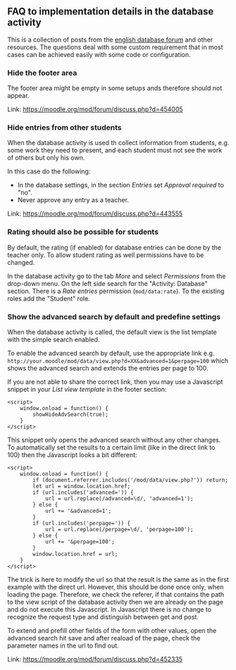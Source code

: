 ## FAQ to implementation details in the database activity

This is a collection of posts from the
[english database forum](https://moodle.org/mod/forum/view.php?id=3505) and
other resources. The questions
deal with some custom requirement that in most cases can be achieved easily with some
code or configuration. 

### Hide the footer area

The footer area might be empty in some setups ands therefore should not appear.

Link: https://moodle.org/mod/forum/discuss.php?d=454005

### Hide entries from other students

When the database activity is used th collect information from students, e.g.
some work they need to present, and each student must not see the work of others
but only his own.

In this case do the following:
* In the database settings, in the section *Entries* set *Approval required* to "no".
* Never approve any entry as a teacher.

Link: https://moodle.org/mod/forum/discuss.php?d=443555

### Rating should also be possible for students

By default, the rating (if enabled) for database entries can be done by the teacher
only. To allow student rating as well permissions have to be changed.

In the database activity go to the tab *More* and select *Permissions* from the
drop-down menu. On the left side search for the "Activity: Database" section.
There is a *Rate entries* permission (`mod/data:rate`). To the existing roles add
the "Student" role.

### Show the advanced search by default and predefine settings

When the database activity is called, the default view is the list template
with the simple search enabled.

To enable the advanced search by default, use the appropriate link e.g.
`http://your.moodle/mod/data/view.php?d=XX&advanced=1&perpage=100` which
shows the advanced search and extends the entries per page to 100.

If you are not able to share the correct link, then you may use a Javascript
snippet in your *List view template* in the footer section:

```
<script>
    window.onload = function() {
        showHideAdvSearch(true);
    }
</script>
```

This snippet only opens the advanced search without any other changes.
To automatically set the results to a certain limit (like in the direct link to 100)
then the Javascript looks a bit different:

```
<script>
    window.onload = function() {
        if (document.referrer.includes('/mod/data/view.php?')) return;
        let url = window.location.href;
        if (url.includes('advanced=')) {
            url = url.replace(/advanced=\d/, 'advanced=1');
        } else {
            url += '&advanced=1';
        }
        if (url.includes('perpage=')) {
            url = url.replace(/perpage=\d/, 'perpage=100');
        } else {
            url += '&perpage=100';
        }
        window.location.href = url;
    }
</script>
```

The trick is here to modify the url so that the result is the same as
in the first example with the direct url. However, this should be done
once only, when loading the page. Therefore, we check the referer, if that
contains the path to the view script of the database activity then we are
already on the page and do not execute this Javascript. In Javascript there is no
change to recognize the request type and distinguish between get and post.

To extend and prefill other fields of the form with other values, open
the advanced search hit save and after reaload of the page, check the
parameter names in the url to find out.

Link: https://moodle.org/mod/forum/discuss.php?d=452335

